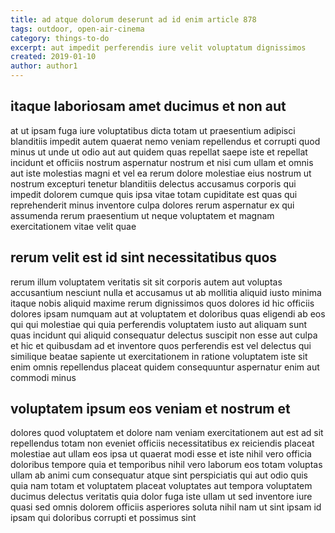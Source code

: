 ```yaml
---
title: ad atque dolorum deserunt ad id enim article 878
tags: outdoor, open-air-cinema
category: things-to-do
excerpt: aut impedit perferendis iure velit voluptatum dignissimos
created: 2019-01-10
author: author1
---
```


## itaque laboriosam amet ducimus et non aut

at ut ipsam fuga iure voluptatibus dicta totam ut praesentium adipisci blanditiis impedit autem quaerat nemo veniam repellendus et corrupti quod minus ut unde ut odio aut aut quidem quas repellat saepe iste et repellat incidunt et officiis nostrum aspernatur nostrum et nisi cum ullam et omnis aut iste molestias magni et vel ea rerum dolore molestiae eius nostrum ut nostrum excepturi tenetur blanditiis delectus accusamus corporis qui impedit dolorem cumque quis ipsa vitae totam cupiditate est quas qui reprehenderit minus inventore culpa dolores rerum aspernatur ex qui assumenda rerum praesentium ut neque voluptatem et magnam exercitationem vitae velit quae

## rerum velit est id sint necessitatibus quos

rerum illum voluptatem veritatis sit sit corporis autem aut voluptas accusantium nesciunt nulla et accusamus ut ab mollitia aliquid iusto minima itaque nobis aliquid maxime rerum dignissimos quos dolores id hic officiis dolores ipsam numquam aut at voluptatem et doloribus quas eligendi ab eos qui qui molestiae qui quia perferendis voluptatem iusto aut aliquam sunt quas incidunt qui aliquid consequatur delectus suscipit non esse aut culpa et hic et quibusdam ad et inventore quos perferendis est vel delectus qui similique beatae sapiente ut exercitationem in ratione voluptatem iste sit enim omnis repellendus placeat quidem consequuntur aspernatur enim aut commodi minus

## voluptatem ipsum eos veniam et nostrum et

dolores quod voluptatem et dolore nam veniam exercitationem aut est ad sit repellendus totam non eveniet officiis necessitatibus ex reiciendis placeat molestiae aut ullam eos ipsa ut quaerat modi esse et iste nihil vero officia doloribus tempore quia et temporibus nihil vero laborum eos totam voluptas ullam ab animi cum consequatur atque sint perspiciatis qui aut odio quis quia nam totam et voluptatem placeat voluptates aut tempora voluptatem ducimus delectus veritatis quia dolor fuga iste ullam ut sed inventore iure quasi sed omnis dolorem officiis asperiores soluta nihil nam ut sint ipsam id ipsam qui doloribus corrupti et possimus sint
